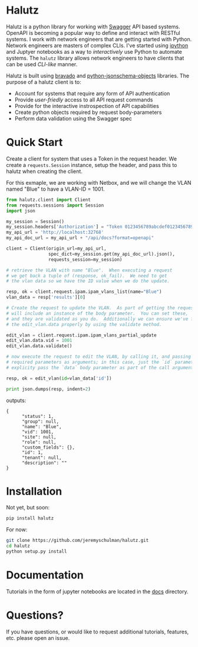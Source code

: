 # Halutz

Halutz is a python library for working with [Swagger](https://swagger.io/) API based systems.
OpenAPI is becoming a popular way to define and interact with RESTful systems. I work with
network engineers that are getting started with Python.  Network engineers are masters of
complex CLIs.  I've started using [ipython](https://ipython.org/) and Juptyer notebooks
as a way to *interactively* use Python to automate systems.  The `halutz` library allows
network engineers to have clients that can be used  *CLI-like* manner. 

Halutz is built using [bravado](https://github.com/Yelp/bravado) and 
[python-jsonschema-objects](https://github.com/cwacek/python-jsonschema-objects) libraries.
The purpose of a halutz client is to:

   * Account for systems that require any form of API authentication
   * Provide *user-friedly* access to all API request commands
   * Provide for the interactive instrospection of API capabilities
   * Create python objects required by request body-parameters
   * Perform data validation using the Swagger spec

 
     
# Quick Start

Create a client for system that uses a Token in the request header.
We create a `requests.Session` instance, setup the header, and pass this to halutz 
when creating the client.

For this exmaple, we are working with Netbox, and we will change the VLAN
named "Blue" to have a VLAN-ID = 1001.

```python
from halutz.client import Client
from requests.sessions import Session
import json

my_session = Session()
my_session.headers['Authorization'] = "Token 0123456789abcdef0123456789abcdef01234567"
my_api_url = 'http://localhost:32768'
my_api_doc_url = my_api_url + "/api/docs?format=openapi"

client = Client(origin_url=my_api_url, 
                spec_dict=my_session.get(my_api_doc_url).json(),
                requests_session=my_session)

# retrieve the VLAN with name "Blue".  When executing a request
# we get back a tuple of (response, ok_fail).  We need to get
# the vlan data so we have the ID value when we do the update.

resp, ok = client.request.ipam.ipam_vlans_list(name="Blue")
vlan_data = resp['results'][0]

# Create the request to update the VLAN.  As part of getting the request, the request 
# will include an instance of the body parameter.  You can set these, 
# and they are validated as you do.  Additionally we can ensure we've filled out 
# the edit_vlan.data properly by using the validate method.

edit_vlan = client.request.ipam.ipam_vlans_partial_update
edit_vlan.data.vid = 1001
edit_vlan.data.validate()

# now execute the request to edit the VLAN, by calling it, and passing in the 
# required parameters as arguments; in this case, just the `id` parameter.  You do not need to
# explicity pass the `data` body parameter as part of the call arguments.

resp, ok = edit_vlan(id=vlan_data['id'])

print json.dumps(resp, indent=2)
```

outputs:
```text
{
      "status": 1, 
      "group": null, 
      "name": "Blue", 
      "vid": 1001, 
      "site": null, 
      "role": null, 
      "custom_fields": {}, 
      "id": 1, 
      "tenant": null, 
      "description": ""
}
```

# Installation

Not yet, but soon:
````bash
pip install halutz
````

For now:
```bash
git clone https://github.com/jeremyschulman/halutz.git
cd halutz
python setup.py install
```

# Documentation

Tutorials in the form of jupyter notebooks are located in the [docs](docs/main.md) directory.

# Questions?

If you have questions, or would like to request additional tutorials, features, etc.
please open an issue.